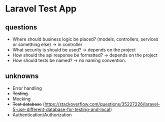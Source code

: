 # Laravel Test App

## questions

- Where should business logic be placed? (models, controllers, services or something else) -> in controller
- What security is should be used? -> depends on the project
- How should the api response be formatted? -> depends on the project
- How should tests be named? -> no naming convention. 

## unknowns

- Error handling
- ~~Testing~~
- Mocking
- ~~Test database~~ (https://stackoverflow.com/questions/35227226/laravel-5-use-different-database-for-testing-and-local)
- Authentication/Authorization
